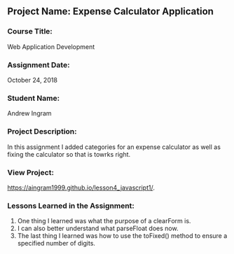 ## Project Name:  Expense Calculator Application

### Course Title:
Web Application Development

### Assignment Date:  
October 24, 2018

### Student Name:  
Andrew Ingram

### Project Description:
In this assignment I added categories for an expense calculator as well as fixing the calculator so that is towrks right.

### View Project:
https://aingram1999.github.io/lesson4_javascript1/.

### Lessons Learned in the Assignment:
1. One thing I learned was what the purpose of a clearForm is.
2. I can also better understand what parseFloat does now.
3. The last thing I learned was how to use the toFixed() method to ensure a specified number of digits.



